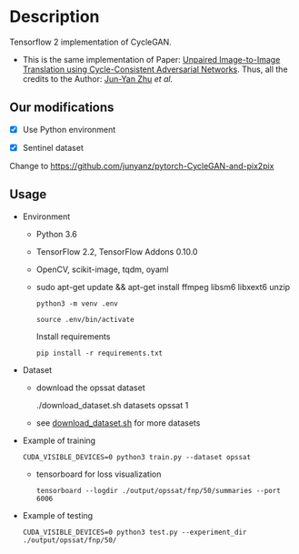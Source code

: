 # Description

Tensorflow 2 implementation of CycleGAN.

- This is the same implementation of Paper: [Unpaired Image-to-Image Translation using Cycle-Consistent Adversarial Networks](https://arxiv.org/pdf/1703.10593.pdf). Thus, all the credits to the Author: [Jun-Yan Zhu](https://people.eecs.berkeley.edu/~junyanz/) *et al.*

## Our modifications

- [x] Use Python environment
- [x] Sentinel dataset


Change to https://github.com/junyanz/pytorch-CycleGAN-and-pix2pix
## Usage

- Environment

  - Python 3.6

  - TensorFlow 2.2, TensorFlow Addons 0.10.0

  - OpenCV, scikit-image, tqdm, oyaml

  - sudo apt-get update && apt-get install ffmpeg libsm6 libxext6 unzip

    ```console
    python3 -m venv .env

    source .env/bin/activate
    ```

    Install requirements

    ```console
    pip install -r requirements.txt
    ```

- Dataset

  - download the opssat dataset

    ./download_dataset.sh datasets opssat 1

  - see [download_dataset.sh](./download_dataset.sh) for more datasets

- Example of training

    ```console
    CUDA_VISIBLE_DEVICES=0 python3 train.py --dataset opssat
    ```

  - tensorboard for loss visualization

    ```console
    tensorboard --logdir ./output/opssat/fnp/50/summaries --port 6006
    ```

- Example of testing

    ```console
    CUDA_VISIBLE_DEVICES=0 python3 test.py --experiment_dir ./output/opssat/fnp/50/
    ```
